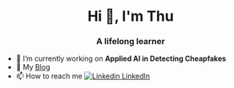 <h1 align="center">Hi 👋, I'm Thu</h1>
<h3 align="center">A lifelong learner</h3>

- 🔭 I’m currently working on **Applied AI in Detecting Cheapfakes**
- 📝 My [Blog](https://tointech.github.io/) 
- 📫 How to reach me [![Linkedin](https://i.stack.imgur.com/gVE0j.png) LinkedIn](https://www.linkedin.com/in/leanhthunk)
